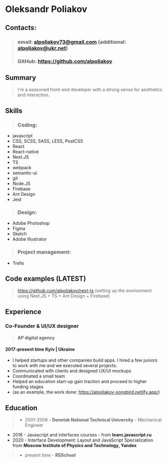 # **Oleksandr Poliakov**

## **Contacts:**

> ### email: alpoliakov73@gmail.com (additional: alpoliakov@ukr.net)
> ### GitHub: https://github.com/alpoliakov

## **Summary**

> I'm a seasoned front-end developer with a strong sense for aesthetics and interaction.

## **Skills**

> ### Coding:
* javascript
* CSS, SCSS, SASS, LESS, PostCSS
* React
* React-native
* Next.JS
* TS
* webpack
* semantic-ui
* git
* Node.JS
* Firebase
* Ant Design
* Jest

> ### Design:
* Adobe Photoshop
* Figma
* Sketch
* Adobe Illustrator

> ### Project management:
* Trello

## **Code examples (LATEST)**

> https://github.com/alpoliakov/next-ts (setting up the environment using Next.JS + TS + Ant Design + Firebase)

## **Experience**

### Co-Founder & UI/UX designer
> #### **AP digital agency**
#### 2017-present time   Kyiv | Ukraine
* I helped startups and other companies build apps. I hired a few juniors to work with me and we executed several projects.
* Communicated with clients and designed UX/UI mockups
* Coordinated a small team
* Helped an education start-up gain traction and proceed to higher funding stages
* (as an example, the work done: https://alpoliakov-songbird.netlify.app/)

## **Education**

> * 2001-2006 - **Donetsk National Technical University** - Mechanical Engineer
* 2018 - Javascript and interfaces courses - from **learn.javascript.ru**
* 2020 - Interface Development: Layout and JavaScript Specialization from **Moscow Institute of Physics and Technology, Yandex**
> * present time - **RSSchool**
